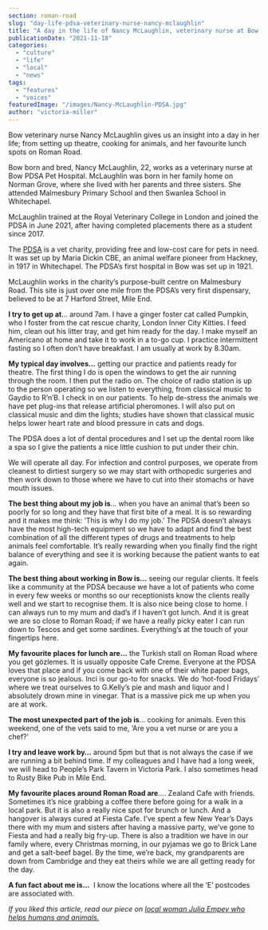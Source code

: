 ```yaml
---
section: roman-road
slug: "day-life-pdsa-veterinary-nurse-nancy-mclaughlin"
title: "A day in the life of Nancy McLaughlin, veterinary nurse at Bow PDSA Pet Hospital"
publicationDate: "2021-11-18"
categories: 
  - "culture"
  - "life"
  - "local"
  - "news"
tags: 
  - "features"
  - "voices"
featuredImage: "/images/Nancy-McLaughlin-PDSA.jpg"
author: "victoria-miller"
---
```


Bow veterinary nurse Nancy McLaughlin gives us an insight into a day in her life; from setting up theatre, cooking for animals, and her favourite lunch spots on Roman Road.

Bow born and bred, Nancy McLaughlin, 22, works as a veterinary nurse at Bow PDSA Pet Hospital. McLaughlin was born in her family home on Norman Grove, where she lived with her parents and three sisters. She attended Malmesbury Primary School and then Swanlea School in Whitechapel.

McLaughlin trained at the Royal Veterinary College in London and joined the PDSA in June 2021, after having completed placements there as a student since 2017. 

The [PDSA](https://www.pdsa.org.uk/) is a vet charity, providing free and low-cost care for pets in need. It was set up by Maria Dickin CBE, an animal welfare pioneer from Hackney, in 1917 in Whitechapel. The PDSA’s first hospital in Bow was set up in 1921. 

McLaughlin works in the charity’s purpose-built centre on Malmesbury Road. This site is just over one mile from the PDSA’s very first dispensary, believed to be at 7 Harford Street, Mile End.

**I try to get up at**... around 7am. I have a ginger foster cat called Pumpkin, who I foster from the cat rescue charity, London Inner City Kitties. I feed him, clean out his litter tray, and get him ready for the day. I make myself an Americano at home and take it to work in a to-go cup. I practice intermittent fasting so I often don’t have breakfast. I am usually at work by 8.30am. 

**My typical day involves...** getting our practice and patients ready for theatre. The first thing I do is open the windows to get the air running through the room. I then put the radio on. The choice of radio station is up to the person operating so we listen to everything, from classical music to Gaydio to R’n’B. I check in on our patients. To help de-stress the animals we have pet plug-ins that release artificial pheromones. I will also put on classical music and dim the lights; studies have shown that classical music helps lower heart rate and blood pressure in cats and dogs. 

The PDSA does a lot of dental procedures and I set up the dental room like a spa so I give the patients a nice little cushion to put under their chin. 

We will operate all day. For infection and control purposes, we operate from cleanest to dirtiest surgery so we may start with orthopedic surgeries and then work down to those where we have to cut into their stomachs or have mouth issues. 

**The best thing about my job is**… when you have an animal that’s been so poorly for so long and they have that first bite of a meal. It is so rewarding and it makes me think: ‘This is why I do my job.’ The PDSA doesn’t always have the most high-tech equipment so we have to adapt and find the best combination of all the different types of drugs and treatments to help animals feel comfortable. It’s really rewarding when you finally find the right balance of everything and see it is working because the patient wants to eat again.

**The best thing about working in Bow is…** seeing our regular clients. It feels like a community at the PDSA because we have a lot of patients who come in every few weeks or months so our receptionists know the clients really well and we start to recognise them. It is also nice being close to home. I can always run to my mum and dad’s if I haven’t got lunch. And it is great we are so close to Roman Road; if we have a really picky eater I can run down to Tescos and get some sardines. Everything’s at the touch of your fingertips here. 

**My favourite places for lunch are…** the Turkish stall on Roman Road where you get gözlemes. It is usually opposite Cafe Creme. Everyone at the PDSA loves that place and if you come back with one of their white paper bags, everyone is so jealous. Inci is our go-to for snacks. We do ‘hot-food Fridays’ where we treat ourselves to G.Kelly’s pie and mash and liquor and I absolutely drown mine in vinegar. That is a massive pick me up when you are at work. 

**The most unexpected part of the job is**… cooking for animals. Even this weekend, one of the vets said to me, ‘Are you a vet nurse or are you a chef?’ 

**I try and leave work by…** around 5pm but that is not always the case if we are running a bit behind time. If my colleagues and I have had a long week, we will head to People’s Park Tavern in Victoria Park. I also sometimes head to Rusty Bike Pub in Mile End.

**My favourite places around Roman Road are**…. Zealand Cafe with friends. Sometimes it’s nice grabbing a coffee there before going for a walk in a local park. But it is also a really nice spot for brunch or lunch. And a hangover is always cured at Fiesta Cafe. I’ve spent a few New Year’s Days there with my mum and sisters after having a massive party, we’ve gone to Fiesta and had a really big fry-up. There is also a tradition we have in our family where, every Christmas morning, in our pyjamas we go to Brick Lane and get a salt-beef bagel. By the time, we’re back, my grandparents are down from Cambridge and they eat theirs while we are all getting ready for the day.  

**A fun fact about me is…**  I know the locations where all the ‘E’ postcodes are associated with.

_If you liked this article, read our piece on [local woman Julia Empey who helps humans and animals.](https://romanroadlondon.com/globe-osteopathy-clinic-julia-empey/)_


